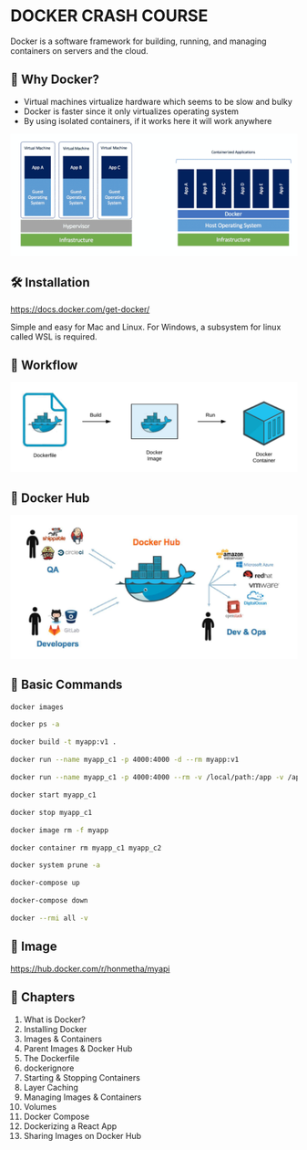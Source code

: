 # DOCKER CRASH COURSE

Docker is a software framework for building, running, and managing containers on servers and the cloud.

## 🤔 Why Docker?

- Virtual machines virtualize hardware which seems to be slow and bulky
- Docker is faster since it only virtualizes operating system
- By using isolated containers, if it works here it will work anywhere

<img src="./images/docker-vs-vm.png" alt="Docker vs virtual machines">

## 🛠 Installation

https://docs.docker.com/get-docker/

Simple and easy for Mac and Linux. For Windows, a subsystem for linux called WSL is required.

## 📝 Workflow

<img src="./images/workflow.jpg" alt="Docker workflow">

## 🐳 Docker Hub

<img src="./images/docker-hub.png" alt="Docker hub">

## 🤖 Basic Commands

```sh
docker images
```

```sh
docker ps -a
```

```sh
docker build -t myapp:v1 .
```

```sh
docker run --name myapp_c1 -p 4000:4000 -d --rm myapp:v1
```

```sh
docker run --name myapp_c1 -p 4000:4000 --rm -v /local/path:/app -v /app/node_modules myapp:v1
```

```sh
docker start myapp_c1
```

```sh
docker stop myapp_c1
```

```sh
docker image rm -f myapp
```

```sh
docker container rm myapp_c1 myapp_c2
```

```sh
docker system prune -a
```

```sh
docker-compose up
```

```sh
docker-compose down
```

```sh
docker --rmi all -v
```

## 📙 Image

https://hub.docker.com/r/honmetha/myapi

## 📖 Chapters

1. What is Docker?
1. Installing Docker
1. Images & Containers
1. Parent Images & Docker Hub
1. The Dockerfile
1. dockerignore
1. Starting & Stopping Containers
1. Layer Caching
1. Managing Images & Containers
1. Volumes
1. Docker Compose
1. Dockerizing a React App
1. Sharing Images on Docker Hub
